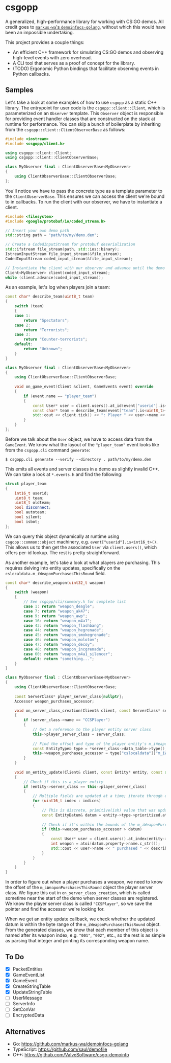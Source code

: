 # csgopp

A generalized, high-performance library for working with CS:GO demos. All credit goes to [`markus-wa`'s `demoinfocs-golang`](https://github.com/markus-wa/demoinfocs-golang), without which this would have been an impossible undertaking.

This project provides a couple things:

- An efficient C++ framework for simulating CS:GO demos and observing high-level events with zero overhead.
- A CLI tool that serves as a proof of concept for the library.
- (TODO) Ergonomic Python bindings that facilitate observing events in Python callbacks.

## Samples

Let's take a look at some examples of how to use `csgopp` as a static C++ library.
The entrypoint for user code is the `csgopp::client::Client`, which is parameterized on an `Observer` template.
This `Observer` object is responsible for providing event handler classes that are constructed on the stack at runtime for performance.
You can skip a bunch of boilerplate by inheriting from the `csgopp::client::ClientObserverBase` as follows:

```cpp
#include <iostream>
#include <csgopp/client.h>

using csgopp::client::Client;
using csgopp::client::ClientObserverBase;

class MyObserver final : ClientObserverBase<MyObserver>
{
    using ClientObserverBase::ClientObserverBase;
};
```

You'll notice we have to pass the concrete type as a template parameter to the `ClientObserverBase`.
This ensures we can access the client we're bound to in callbacks.
To run the client with our observer, we have to instantiate a client.

```cpp
#include <filesystem>
#include <google/protobuf/io/coded_stream.h>

// Insert your own demo path
std::string path = "path/to/my/demo.dem";

// Create a CodedInputStream for protobuf deserialization
std::ifstream file_stream(path, std::ios::binary);
IstreamInputStream file_input_stream(&file_stream);
CodedInputStream coded_input_stream(&file_input_stream);

// Instantiate the client with our observer and advance until the demo ends
Client<MyObserver> client(coded_input_stream);
while (client.advance(coded_input_stream));
```

As an example, let's log when players join a team:

```cpp
const char* describe_team(uint8_t team)
{
    switch (team)
    {
    case 1:
        return "Spectators";
    case 2:
        return "Terrorists";
    case 3:
        return "Counter-terrorists";
    default:
        return "Unknown";
    }
}

class MyObserver final : ClientObserverBase<MyObserver>
{
    using ClientObserverBase::ClientObserverBase;
    
    void on_game_event(Client &client, GameEvent& event) override
    {
        if (event.name == "player_team")
        {
            const User* user = client.users().at_id(event["userid"].is<int16_t>());
            const char* team = describe_team(event["team"].is<uint8_t>());
            std::cout << client.tick() << ": Player " << user->name << " joined " << team << std::endl;
        }
    }
};
```

Before we talk about the `User` object, we have to access data from the `GameEvent`.
We know what the layout of the `"player_team"` event looks like from the `csgopp.cli` command `generate`:

```
$ csgopp.cli generate --verify --directory . path/to/my/demo.dem
```

This emits all events and server classes in a demo as slightly invalid C++.
We can take a look at `*.events.h` and find the following:

```c++
struct player_team
{
    int16_t userid;
    uint8_t team;
    uint8_t oldteam;
    bool disconnect;
    bool autoteam;
    bool silent;
    bool isbot;
};
```

We can query this object dynamically at runtime using `csgopp::common::object` machinery, e.g. `event["userid"].is<int16_t>()`.
This allows us to then get the associated `User` via `client.users()`, which offers per-id lookup.
The rest is pretty straightforward.

As another example, let's take a look at what players are purchasing.
This requires delving into entity updates, specifically on the `cslocaldata.m_iWeaponPurchasesThisRound` field.

```cpp
const char* describe_weapon(uint32_t weapon)
{
    switch (weapon)
    {
        // See csgopp/cli/summary.h for complete list
        case 1: return "weapon_deagle";
        case 7: return "weapon_ak47";
        case 9: return "weapon_awp";
        case 16: return "weapon_m4a1";
        case 43: return "weapon_flashbang";
        case 44: return "weapon_hegrenade";
        case 45: return "weapon_smokegrenade";
        case 46: return "weapon_molotov";
        case 47: return "weapon_decoy";
        case 48: return "weapon_incgrenade";
        case 60: return "weapon_m4a1_silencer";
        default: return "something...";
    }
}

class MyObserver final : ClientObserverBase<MyObserver>
{
    using ClientObserverBase::ClientObserverBase;
    
    const ServerClass* player_server_class{nullptr};
    Accessor weapon_purchases_accessor;

    void on_server_class_creation(Client& client, const ServerClass* server_class) override
    {
        if (server_class->name == "CCSPlayer")
        {
            // Get a reference to the player entity server class 
            this->player_server_class = server_class;
            
            // Find the offset and type of the player entity's m_iWeaponPurchasesThisRound field
            const EntityType& type = *server_class->data_table->type();
            this->weapon_purchases_accessor = type["cslocaldata"]["m_iWeaponPurchasesThisRound"];
        }
    }
    
    void on_entity_update(Client& client, const Entity* entity, const std::vector<uint16_t>& indices) override
    {
        // Check if this is a player entity
        if (entity->server_class == this->player_server_class)
        {
            // Multiple fields are updated at a time; iterate through each updated field
            for (uint16_t index : indices)
            {
                // This is discrete, primitive(ish) value that was updated
                const EntityDatum& datum = entity->type->prioritized.at(index);
                
                // Check if it's within the bounds of the m_iWeaponPurchasesThisRound object (> is overloaded)
                if (this->weapon_purchases_accessor > datum)
                {
                    const User* user = client.users().at_index(entity->id);
                    int weapon = atoi(datum.property->name.c_str());
                    std::cout << user->name << " purchased " << describe_weapon(weapon) << std::endl;
                }
            }
        }
    }
}
```

In order to figure out when a player purchases a weapon, we need to know the offset of the `m_iWeaponPurchasesThisRound` object the player server class.
We figure this out in `on_server_class_creation`, which is called sometime near the start of the demo when server classes are registered.
We know the player server class is called `"CCSPlayer"`, so we save the pointer and find the accessor we're looking for.

When we get an entity update callback, we check whether the updated datum is within the byte range of the `m_iWeaponPurchasesThisRound` object.
From the generated classes, we know that each member of this object is named after its weapon index, e.g. `"001"`, `"002"`, etc., so the rest is as simple as parsing that integer and printing its corresponding weapon name.

## To Do

- [x] PacketEntities
- [x] GameEventList
- [x] GameEvent
- [x] CreateStringTable
- [x] UpdateStringTable
- [ ] UserMessage
- [ ] ServerInfo
- [ ] SetConVar
- [ ] EncryptedData

## Alternatives

- Go: https://github.com/markus-wa/demoinfocs-golang
- TypeScript: https://github.com/saul/demofile
- C++: https://github.com/ValveSoftware/csgo-demoinfo
